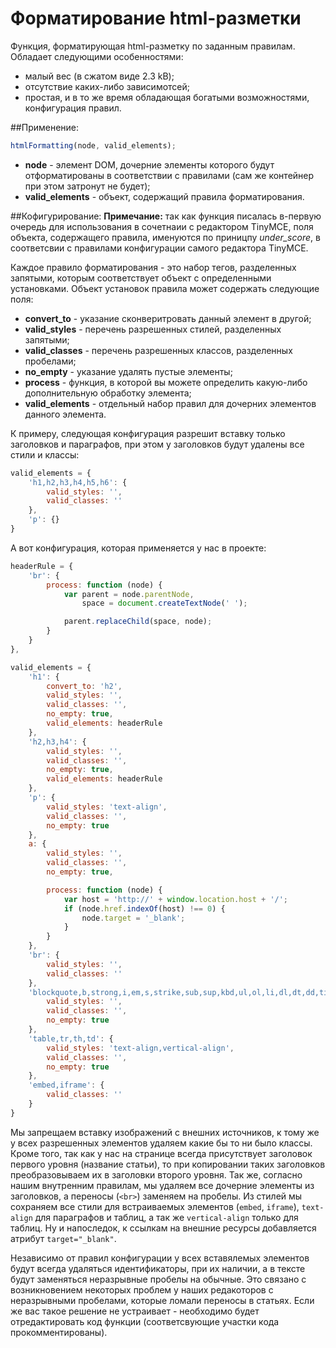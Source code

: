 # Форматирование html-разметки
Функция, форматирующая html-разметку по заданным правилам. Обладает следующими особенностями:
* малый вес (в сжатом виде 2.3 kB);
* отсутствие каких-либо зависимотсей;
* простая, и в то же время обладающая богатыми возможностями, конфигурация правил.

##Применение:
```javascript
htmlFormatting(node, valid_elements);
```
* **node** - элемент DOM, дочерние элементы которого будут отформатированы в соответствии с правилами (сам же контейнер при этом затронут не будет);
* **valid_elements** - объект, содержащий правила форматирования.
 
##Кофигурирование:
**Примечание:** так как функция писалась в-первую очередь для использования в сочетнаии с редактором TinyMCE, поля объекта, содержащего правила, именуются по приницпу *under_score*, в соответсвии с правилами конфигурации самого редактора TinyMCE.

Каждое правило форматирования - это набор тегов, разделенных запятыми, которым соответствует объект с определенными установками. Объект установок правила может содержать следующие поля:

* **convert_to** - указание сконверитровать данный элемент в другой;
* **valid_styles** - перечень разрешенных стилей, разделенных запятыми;
* **valid_classes** - перечень разрешенных классов, разделенных пробелами;
* **no_empty** - указание удалять пустые элементы;
* **process** - функция, в которой вы можете определить какую-либо дополнительную обработку элемента;
* **valid_elements** - отдельный набор правил для дочерних элементов данного элемента.
 
К примеру, следующая конфигурация разрешит вставку только заголовков и параграфов, при этом у заголовков будут удалены все стили и классы:
```javascript
valid_elements = {
    'h1,h2,h3,h4,h5,h6': {
        valid_styles: '',
        valid_classes: ''
    },
    'p': {}
}
```

А вот конфигурация, которая применяется у нас в проекте:
```javascript
headerRule = {
    'br': {
        process: function (node) {
            var parent = node.parentNode,
                space = document.createTextNode(' ');

            parent.replaceChild(space, node);
        }
    }
},

valid_elements = {
    'h1': {
        convert_to: 'h2',
        valid_styles: '',
        valid_classes: '',
        no_empty: true,
        valid_elements: headerRule
    },
    'h2,h3,h4': {
        valid_styles: '',
        valid_classes: '',
        no_empty: true,
        valid_elements: headerRule
    },
    'p': {
        valid_styles: 'text-align',
        valid_classes: '',
        no_empty: true
    },
    a: {
        valid_styles: '',
        valid_classes: '',
        no_empty: true,

        process: function (node) {
            var host = 'http://' + window.location.host + '/';
            if (node.href.indexOf(host) !== 0) {
                node.target = '_blank';
            }
        }
    },
    'br': {
        valid_styles: '',
        valid_classes: ''
    },
    'blockquote,b,strong,i,em,s,strike,sub,sup,kbd,ul,ol,li,dl,dt,dd,time,address,thead,tbody,tfoot': {
        valid_styles: '',
        valid_classes: '',
        no_empty: true
    },
    'table,tr,th,td': {
        valid_styles: 'text-align,vertical-align',
        valid_classes: '',
        no_empty: true
    },
    'embed,iframe': {
        valid_classes: ''
    }
}
```

Мы запрещаем вставку изображений с внешних источников, к тому же у всех разрешенных элементов удаляем какие бы то ни было
классы. Кроме того, так как у нас на странице всегда присутствует заголовок первого уровня (название статьи), то при
копировании таких заголовков преобразовываем их в заголовки второго уровня. Так же, согласно нашим внутренним правилам, мы
удаляем все дочерние элементы из заголовков, а переносы (`<br>`) заменяем на пробелы. Из стилей мы сохраняем все стили для
встраиваемых элементов (`embed`, `iframe`), `text-align` для параграфов и таблиц, а так же `vertical-align` только для таблиц.
Ну и напоследок, к ссылкам на внешние ресурсы добавляется атрибут `target="_blank"`.

Независимо от правил конфигурации у всех вставялемых элементов будут всегда удаляться идентификаторы, при их наличии, а в тексте будут заменяться неразрывные пробелы на обычные. Это связано с возникновением некоторых проблем у наших редакоторов с
неразрывными пробелами, которые ломали переносы в статьях. Если же вас такое решение не устраивает - необходимо будет отредактировать код функции (соответсвующие участки кода прокомментированы).
